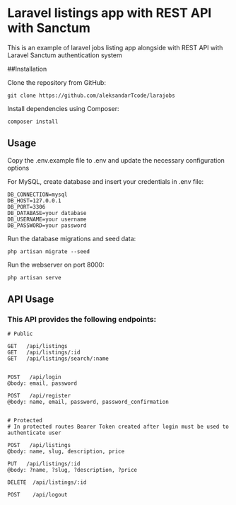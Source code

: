 # Laravel listings app with REST API with Sanctum

This is an example of laravel jobs listing app alongside with REST API with Laravel Sanctum authentication system


##Installation

Clone the repository from GitHub:
```
git clone https://github.com/aleksandarTcode/larajobs
```

Install dependencies using Composer:

```
composer install
```



## Usage

Copy the .env.example file to .env and update the necessary configuration options

For MySQL, create database and insert your credentials in .env file:
```
DB_CONNECTION=mysql
DB_HOST=127.0.0.1
DB_PORT=3306
DB_DATABASE=your database
DB_USERNAME=your username
DB_PASSWORD=your password
```

Run the database migrations and seed data:
```
php artisan migrate --seed
```

Run the webserver on port 8000:
```
php artisan serve
```

## API Usage


### This API provides the following endpoints:

```
# Public

GET   /api/listings
GET   /api/listings/:id
GET   /api/listings/search/:name


POST   /api/login
@body: email, password

POST   /api/register
@body: name, email, password, password_confirmation


# Protected
# In protected routes Bearer Token created after login must be used to authenticate user

POST   /api/listings
@body: name, slug, description, price

PUT   /api/listings/:id
@body: ?name, ?slug, ?description, ?price

DELETE  /api/listings/:id

POST    /api/logout
```
